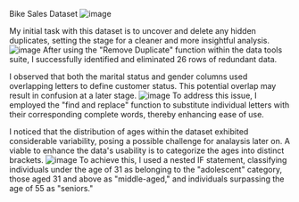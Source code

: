Bike Sales Dataset
![image](https://github.com/Stran251/excel_project/assets/99199099/0dcdd12c-a48a-4687-9504-a09259edcdeb)


My initial task with this dataset is to uncover and delete any hidden duplicates, setting the stage for a cleaner and more insightful analysis.
![image](https://github.com/Stran251/excel_project/assets/99199099/defa7270-d47c-43e0-b9ab-f81ddbaa86ab)
After using the "Remove Duplicate" function within the data tools suite, I successfully identified and eliminated 26 rows of redundant data.


I observed that both the marital status and gender columns used overlapping letters to define customer status. This potential overlap may result in confusion at a later stage.
![image](https://github.com/Stran251/excel_project/assets/99199099/fff91604-39db-4913-8718-982491388329)
To address this issue, I employed the "find and replace" function to substitute individual letters with their corresponding complete words, thereby enhancing ease of use.


I noticed that the distribution of ages within the dataset exhibited considerable variability, posing a possible challenge for analaysis later on. A viable to enhance the data's usability is to categorize the ages into distinct brackets. 
![image](https://github.com/Stran251/excel_project/assets/99199099/36748c8b-7d36-41ca-a6a6-78c594d88117)
To achieve this, I used a nested IF statement, classifying individuals under the age of 31 as belonging to the "adolescent" category, those aged 31 and above as "middle-aged," and individuals surpassing the age of 55 as "seniors."
